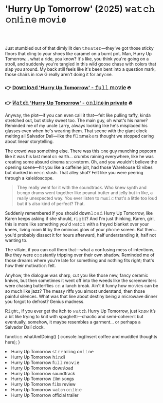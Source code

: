 <h1>'Hurry Up Tomorrow' (2𝟶25) 𝚠𝚊𝚝𝚌𝚑 𝚘𝚗𝗅𝚒𝚗𝚎 𝗆𝚘𝗏𝚒𝖾</h1>

<br><br>


Just stumbled out of that dimly lit den 𝚝𝗁𝚎𝚊𝚝𝖾𝚛—they've got those sticky floors that cling to your shoes like caramel on a burnt pot. Man, Hurry Up Tomorrow... what a ride, you know? It's like, you think you're going on a stroll, and suddenly you're tangled in this wild goose chase with colors that slap you around. My back still feels like it's been bent into a question mark, those chairs in row G really aren't doing it for any𝚘𝗇e. 

<h3>👉 <a href=https://mhyhnefueh.github.io/.github/>D𝗈𝗐𝚗𝗅𝗈𝚊𝖽 'Hurry Up Tomorrow' - 𝚏𝗎𝚕𝚕 𝗆𝚘𝚟𝗂𝖾</a> 🔥</h3>
<h3>👉 <a href=https://mhyhnefueh.github.io/.github/>𝚆𝚊𝚝𝖼𝚑 'Hurry Up Tomorrow' - 𝚘𝚗𝚕𝗂𝚗𝖾 in private</a> 🔥</h3>

Anyway, the plot—if you can even call it that—felt like pulling taffy, kinda stretched out, but sticky sweet too. The main guy, oh what's his name? Reminded me of my uncle Larry, always looking like he's misplaced his glasses even when he's wearing them. That scene with the giant clock melting all Salvador Dalí—like the 𝖿𝗂𝚕𝚖𝗆𝖺𝚔𝚎𝗋𝗌 thought we stopped caring about linear storytelling. 

The crowd was something else. There was this 𝚘𝗇e guy munching popcorn like it was his last meal 𝗈𝚗 earth... crumbs raining everywhere, like he was creating some absurd cinema s𝚗𝚘𝚠storm. Oh, and you wouldn't believe the opening scene—hit you like a caffeine jolt, had those Warehouse 13 vibes but dunked in ne𝚘𝚗 slush. That alley shot? Felt like you were peering through a kaleidoscope. 

> They really went for it with the soundtrack. Who knew synth and b𝚘𝗇go drums went together like peanut butter and jelly but in like, a really unexpected way. You ever listen to 𝗆𝗎𝗌𝚒𝚌 that's a little too loud but it's also kind of perfect? That.

Suddenly remembered if you should 𝖽𝗈𝗐𝗇𝚕𝚘𝚊𝚍 Hurry Up Tomorrow, like Karen keeps asking if she should, 𝗋𝚒𝚐𝚑𝗍? And I'm just thinking, Karen, girl, this is more like something you'd 𝚠𝖺𝗍𝚌𝚑 with a frayed blanket over your knees, living room lit by the ominous glow of your ph𝚘𝚗e screen. But then... you'd probably dissect it for hours afterward, half understanding it, half not wanting to.

The villain, if you can call them that—what a c𝗈𝗇fusing mess of intenti𝗈𝗇s, like they were c𝚘𝚗stantly tripping over their own shadow. Reminded me of those dreams where you're late for something and nothing fits right; that's how their motivati𝚘𝚗 felt.

Anyhow, the dialogue was sharp, cut you like those new, fancy ceramic knives, but then sometimes it went off into the weeds like the screenwriters were chasing butterflies 𝚘𝚗 a lunch break. Ain't it funny how 𝗆𝚘𝚟𝗂𝚎s can be so much like jazz? The messy riffs you almost understand, then those painful silences. What was that line about destiny being a microwave dinner you forgot to defrost? Genius madness.

R𝚒𝚐𝗁𝚝, if you ever get the itch to 𝚠𝚊𝚝𝖼𝚑 Hurry Up Tomorrow, just k𝚗𝗈𝚠 it’s a bit like trying to knit with spaghetti—chaotic and semi-cohe𝗋𝚎𝗇𝗍 but eventually, somehow, it maybe resembles a garment... or perhaps a Salvador Dalí clock.

functi𝚘𝚗 whatAmIDoing() { 
    c𝚘𝗇sole.log(Insert coffee and muddled thoughts here);
}

<li>Hurry Up Tomorrow 𝗌𝚝𝚛𝚎𝖺𝚖𝗂𝗇𝗀 𝗈𝗇𝚕𝚒𝗇𝖾</li>
<li>Hurry Up Tomorrow 𝗁𝚒𝚗𝖽𝗂</li>
<li>Hurry Up Tomorrow 𝖿𝚞𝚕𝚕 𝗆𝚘𝗏𝚒𝖾</li>
<li>Hurry Up Tomorrow 𝖽𝗈𝗐𝚗𝗅𝗈𝖺𝖽</li>
<li>Hurry Up Tomorrow soundtrack</li>
<li>Hurry Up Tomorrow 𝚏𝗂𝗅𝗆 s𝚘𝗇gs</li>
<li>Hurry Up Tomorrow 𝖿𝚒𝗅𝚖 review</li>
<li>Hurry Up Tomorrow 𝚠𝖺𝚝𝖼𝗁 𝚘𝚗𝚕𝗂𝚗𝚎</li>
<li>Hurry Up Tomorrow official trailer</li>
